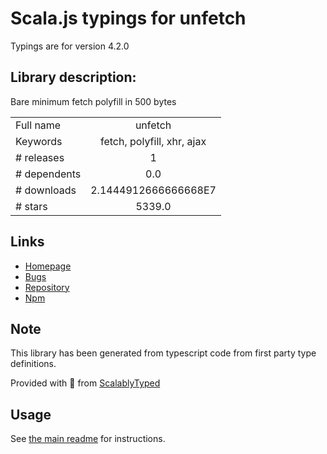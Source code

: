 
# Scala.js typings for unfetch

Typings are for version 4.2.0

## Library description:
Bare minimum fetch polyfill in 500 bytes

|                    |                 |
| ------------------ | :-------------: |
| Full name          | unfetch |
| Keywords           | fetch, polyfill, xhr, ajax |
| # releases         | 1 |
| # dependents       | 0.0 |
| # downloads        | 2.1444912666666668E7 |
| # stars            | 5339.0 |

## Links
- [Homepage](https://github.com/developit/unfetch)
- [Bugs](https://github.com/developit/unfetch/issues)
- [Repository](https://github.com/developit/unfetch)
- [Npm](https://www.npmjs.com/package/unfetch)
    


## Note
This library has been generated from typescript code from first party type definitions.

Provided with :purple_heart: from [ScalablyTyped](https://github.com/oyvindberg/ScalablyTyped)

## Usage
See [the main readme](../../readme.md) for instructions.


